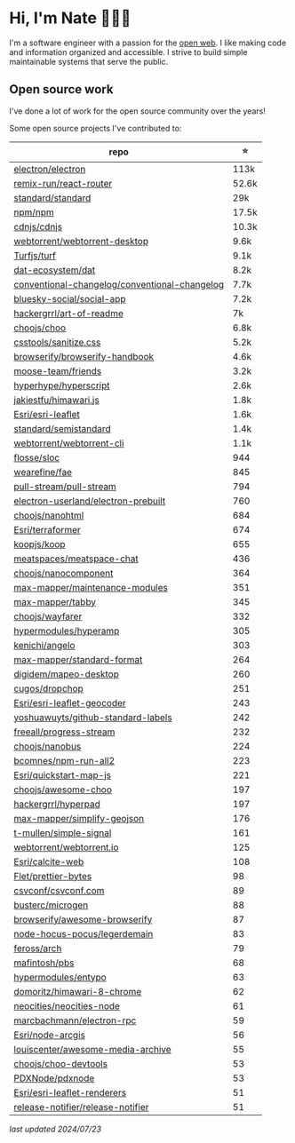 # Hi, I'm Nate 👋👨‍💻

I'm a software engineer with a passion for the [open web](https://www.yearofopen.org/november-open-perspective-what-is-open-web/what-is-the-open-web-and-why-is-it-important-submitted-by-mark-surman-executive-director-of-the-mozilla-foundation/). I like making code and information organized and accessible. I strive to build simple maintainable systems that serve the public.

## Open source work

I've done a lot of work for the open source community over the years!

Some open source projects I've contributed to:

repo | ⭐️
--- | ---
[electron/electron](https://github.com/electron/electron) | 113k
[remix-run/react-router](https://github.com/remix-run/react-router) | 52.6k
[standard/standard](https://github.com/standard/standard) | 29k
[npm/npm](https://github.com/npm/npm) | 17.5k
[cdnjs/cdnjs](https://github.com/cdnjs/cdnjs) | 10.3k
[webtorrent/webtorrent-desktop](https://github.com/webtorrent/webtorrent-desktop) | 9.6k
[Turfjs/turf](https://github.com/Turfjs/turf) | 9.1k
[dat-ecosystem/dat](https://github.com/dat-ecosystem/dat) | 8.2k
[conventional-changelog/conventional-changelog](https://github.com/conventional-changelog/conventional-changelog) | 7.7k
[bluesky-social/social-app](https://github.com/bluesky-social/social-app) | 7.2k
[hackergrrl/art-of-readme](https://github.com/hackergrrl/art-of-readme) | 7k
[choojs/choo](https://github.com/choojs/choo) | 6.8k
[csstools/sanitize.css](https://github.com/csstools/sanitize.css) | 5.2k
[browserify/browserify-handbook](https://github.com/browserify/browserify-handbook) | 4.6k
[moose-team/friends](https://github.com/moose-team/friends) | 3.2k
[hyperhype/hyperscript](https://github.com/hyperhype/hyperscript) | 2.6k
[jakiestfu/himawari.js](https://github.com/jakiestfu/himawari.js) | 1.8k
[Esri/esri-leaflet](https://github.com/Esri/esri-leaflet) | 1.6k
[standard/semistandard](https://github.com/standard/semistandard) | 1.4k
[webtorrent/webtorrent-cli](https://github.com/webtorrent/webtorrent-cli) | 1.1k
[flosse/sloc](https://github.com/flosse/sloc) | 944
[wearefine/fae](https://github.com/wearefine/fae) | 845
[pull-stream/pull-stream](https://github.com/pull-stream/pull-stream) | 794
[electron-userland/electron-prebuilt](https://github.com/electron-userland/electron-prebuilt) | 760
[choojs/nanohtml](https://github.com/choojs/nanohtml) | 684
[Esri/terraformer](https://github.com/Esri/terraformer) | 674
[koopjs/koop](https://github.com/koopjs/koop) | 655
[meatspaces/meatspace-chat](https://github.com/meatspaces/meatspace-chat) | 436
[choojs/nanocomponent](https://github.com/choojs/nanocomponent) | 364
[max-mapper/maintenance-modules](https://github.com/max-mapper/maintenance-modules) | 351
[max-mapper/tabby](https://github.com/max-mapper/tabby) | 345
[choojs/wayfarer](https://github.com/choojs/wayfarer) | 332
[hypermodules/hyperamp](https://github.com/hypermodules/hyperamp) | 305
[kenichi/angelo](https://github.com/kenichi/angelo) | 303
[max-mapper/standard-format](https://github.com/max-mapper/standard-format) | 264
[digidem/mapeo-desktop](https://github.com/digidem/mapeo-desktop) | 260
[cugos/dropchop](https://github.com/cugos/dropchop) | 251
[Esri/esri-leaflet-geocoder](https://github.com/Esri/esri-leaflet-geocoder) | 243
[yoshuawuyts/github-standard-labels](https://github.com/yoshuawuyts/github-standard-labels) | 242
[freeall/progress-stream](https://github.com/freeall/progress-stream) | 232
[choojs/nanobus](https://github.com/choojs/nanobus) | 224
[bcomnes/npm-run-all2](https://github.com/bcomnes/npm-run-all2) | 223
[Esri/quickstart-map-js](https://github.com/Esri/quickstart-map-js) | 221
[choojs/awesome-choo](https://github.com/choojs/awesome-choo) | 197
[hackergrrl/hyperpad](https://github.com/hackergrrl/hyperpad) | 197
[max-mapper/simplify-geojson](https://github.com/max-mapper/simplify-geojson) | 176
[t-mullen/simple-signal](https://github.com/t-mullen/simple-signal) | 161
[webtorrent/webtorrent.io](https://github.com/webtorrent/webtorrent.io) | 125
[Esri/calcite-web](https://github.com/Esri/calcite-web) | 108
[Flet/prettier-bytes](https://github.com/Flet/prettier-bytes) | 98
[csvconf/csvconf.com](https://github.com/csvconf/csvconf.com) | 89
[busterc/microgen](https://github.com/busterc/microgen) | 88
[browserify/awesome-browserify](https://github.com/browserify/awesome-browserify) | 87
[node-hocus-pocus/legerdemain](https://github.com/node-hocus-pocus/legerdemain) | 83
[feross/arch](https://github.com/feross/arch) | 79
[mafintosh/pbs](https://github.com/mafintosh/pbs) | 68
[hypermodules/entypo](https://github.com/hypermodules/entypo) | 63
[domoritz/himawari-8-chrome](https://github.com/domoritz/himawari-8-chrome) | 62
[neocities/neocities-node](https://github.com/neocities/neocities-node) | 61
[marcbachmann/electron-rpc](https://github.com/marcbachmann/electron-rpc) | 59
[Esri/node-arcgis](https://github.com/Esri/node-arcgis) | 56
[louiscenter/awesome-media-archive](https://github.com/louiscenter/awesome-media-archive) | 55
[choojs/choo-devtools](https://github.com/choojs/choo-devtools) | 53
[PDXNode/pdxnode](https://github.com/PDXNode/pdxnode) | 53
[Esri/esri-leaflet-renderers](https://github.com/Esri/esri-leaflet-renderers) | 51
[release-notifier/release-notifier](https://github.com/release-notifier/release-notifier) | 51

_last updated 2024/07/23_
